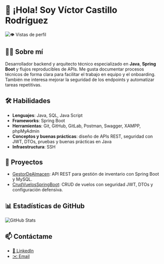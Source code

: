 # 👋 ¡Hola! Soy Víctor Castillo Rodríguez  
![👁️ Vistas de perfil](https://komarev.com/ghpvc/?username=VictorCastilloRodriguez&color=blue)

## 🧑‍💻 Sobre mí
Desarrollador backend y arquitecto técnico especializado en **Java**, **Spring Boot** y flujos reproducibles de APIs. Me gusta documentar procesos técnicos de forma clara para facilitar el trabajo en equipo y el onboarding. También me interesa mejorar la seguridad de los endpoints y automatizar tareas repetitivas.

## 🛠️ Habilidades
- **Lenguajes**: Java, SQL, Java Script  
- **Frameworks**: Spring Boot  
- **Herramientas**: Git, GitHub, GitLab, Postman, Swagger, XAMPP, phpMyAdmin
- **Conceptos y buenas prácticas**: diseño de APIs REST, seguridad con JWT, DTOs, pruebas y buenas prácticas en Java
- **Infraestructura**: SSH

## 🚀 Proyectos
- [GestorDeAlmacen](https://github.com/VictorCastilloRodriguez/GestorDeAlmacen): API REST para gestión de inventario con Spring Boot y MySQL.  
- [CrudVuelosSpringBoot](https://github.com/VictorCastilloRodriguez/CrudVuelosSpringBoot): CRUD de vuelos con seguridad JWT, DTOs y configuración defensiva.  

## 📊 Estadísticas de GitHub
![GitHub Stats](https://github-readme-stats.vercel.app/api?username=VictorCastilloRodriguez&show_icons=true&theme=radical)

## 📫 Contáctame
- [🔗 LinkedIn](https://www.linkedin.com/in/v%C3%ADctor-castillo-rodr%C3%ADguez-8a574a386/)
- [✉️ Email](mailto:victor.castillo.rodriguez86@gmail.com)
